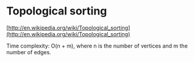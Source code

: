 # Topological sorting

[http://en.wikipedia.org/wiki/Topological_sorting](http://en.wikipedia.org/wiki/Topological_sorting)

Time complexity: O(n + m), where n is the number of vertices and m the number of edges.
